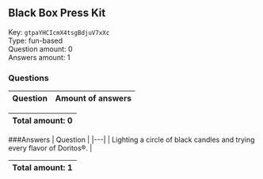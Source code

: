 ## Black Box Press Kit
Key: `gtpaYHCIcmX4tsgBdjuV7xXc`  
Type: fun-based  
Question amount: 0  
Answers amount: 1
### Questions
| Question | Amount of answers |
|---|---|

|Total amount: 0|
|---|
###Answers
| Question |
|---|
| Lighting a circle of black candles and trying every flavor of Doritos®. |

|Total amount: 1|
|---|